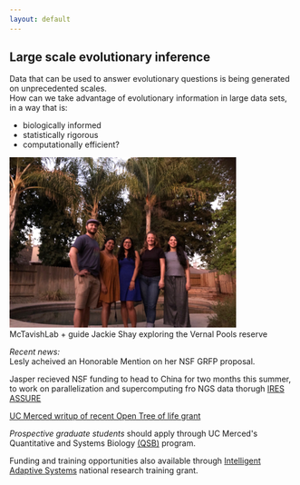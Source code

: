 ```yaml
---
layout: default
---
```

## Large scale evolutionary inference

Data that can be used to answer evolutionary questions is being generated on unprecedented scales. <br>
How can we take advantage of evolutionary information in large data sets,<br>
in a way that is:  
* biologically informed
* statistically rigorous  
* computationally efficient?  

<img src="/assets/labphoto.jpg" alt="Drawing" style="width: 400px;"/>  <br>
McTavishLab + guide Jackie Shay exploring the Vernal Pools reserve

*Recent news:*  
Lesly acheived an Honorable Mention on her NSF GRFP proposal.


Jasper recieved NSF funding to head to China for two months this summer, to work on parallelization and supercomputing fro NGS data thorugh
<a href="https://ires-assure.msu.edu/">IRES ASSURE</a>  


<a href="https://news.ucmerced.edu/news/2018/nsf-grant-helps-professor-connect-evolutionary-dots-along-open-tree-life">UC Merced writup of recent Open Tree of life grant</a>


*Prospective graduate students* should apply through UC Merced's
Quantitative and Systems Biology
<a href="http://qsb.ucmerced.edu/">(QSB)</a>
program.  

Funding and training opportunities also available through 
<a href="http://www.nrt-ias.org/">Intelligent Adaptive Systems</a> 
national research training grant.

